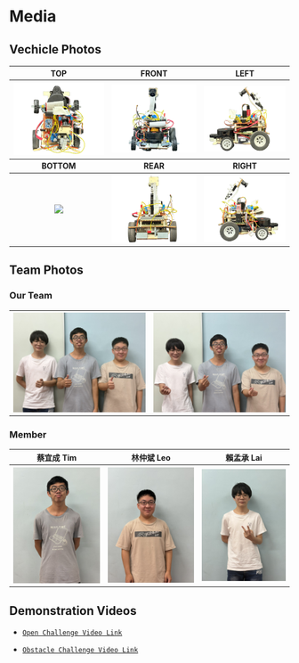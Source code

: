 # Media

## Vechicle Photos

<table>
    <tr>
        <th>TOP</th>
        <th>FRONT</th>
        <th>LEFT</th>
    </tr>
    <tr>
        <th><img src="../img/Car-Top.png"></th>
        <th><img src="../img/Car-Front.png"></th>
        <th><img src="../img/Car-Left.png"></th>
    </tr>
    <tr>
        <th>BOTTOM</th>
        <th>REAR</th>
        <th>RIGHT</th>
    </tr>
    <tr>
        <th><img src="../img/Car-Bottom.png"></th>
        <th><img src="../img/Car-Rear.png"></th>
        <th><img src="../img/Car-Right.png"></th>
    </tr>
</table>

## Team Photos

### Our Team

<table>
    <tr>
        <th><img src="../img/TeamPhoto.jpg"></th>
        <th><img src="../img/TeamPhoto-Funny.jpg"></th>
    </tr>
</table>

### Member

<table>
    <tr>
        <th>蔡宜成 Tim</th>
        <th>林仲斌 Leo</th>
        <th>賴孟承 Lai</th>
    </tr>
    <tr>
        <th><img src="../img/Tim.jpg"></th>
        <th><img src="../img/Leo.jpg"></th>
        <th><img src="../img/Lai.jpg"></th>
    </tr>
</table>

## Demonstration Videos

* [`Open Challenge Video Link`](www.youtube.com)

* [`Obstacle Challenge Video Link`](www.youtube.com)
